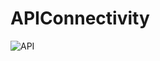 # APIConnectivity

![API](https://user-images.githubusercontent.com/22412416/112601875-fd111500-8e38-11eb-9482-811f9076f79b.jpeg)
